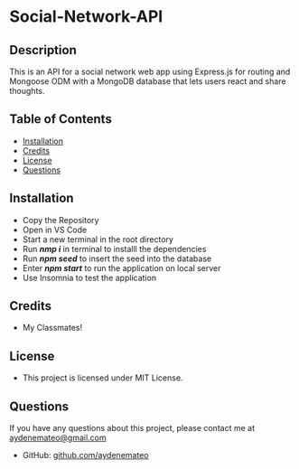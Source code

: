 # Social-Network-API

## Description

This is an API for a social network web app using Express.js for routing and Mongoose ODM with a MongoDB database that lets users react and share thoughts.

## Table of Contents

* [Installation](#installation)
* [Credits](#credits)
* [License](#license)
* [Questions](#questions)


## Installation

* Copy the Repository 
* Open in VS Code
* Start a new terminal in the root directory
* Run **_nmp i_** in terminal to installl the dependencies
* Run **_npm seed_** to insert the seed into the database
* Enter **_npm start_** to run the application on local server
* Use Insomnia to test the application

## Credits

* My Classmates!

## License

* This project is licensed under MIT License.

## Questions

If you have any questions about this project, please contact me at 
[aydenemateo@gmail.com](mailto:aydenemateo@gmail.com)
* GitHub: [github.com/aydenemateo](https://github.com/aydenemateo/)
